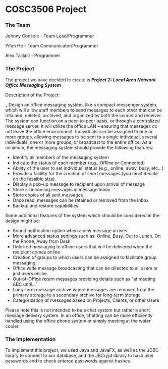 # COSC3506 Project

### The Team
Johnny Console - Team Lead/Programmer

Yifan He - Team Communicator/Programmer

Alex Tailiaiti - Programmer

### The Project
The project we have decided to create is __*Project 2: Local Area Network Office Messaging System*__

Description of the Project:

_ Design an office messaging system, like a compact messenger system, which will allow staff members to send messages to each other that can be retained, deleted, archived, and organized by both the sender and receiver. The system can function on a peer-to-peer basis, or through a centralized message server. It will utilize the office LAN – ensuring that messages do not leave the office environment. Individuals can be assigned to one or more groups, allowing messages to be sent to a single individual, several individuals, one or more groups, or broadcast to the entire office.
As a minimum, the messaging system should provide the following features:


* Identify all members of the messaging system
* Indicate the status of each member (e.g., Offline or Connected)
* Ability of the user to set individual status (e.g., online, away, busy, etc…)
* Provide a facility for the creation of short messages (you must decide on the feasible size)
* Display a pop-up message to recipient upon arrival of message
* Store all incoming messages in message Inbox
* Store copies of all sent messages
* Once read, messages can be retained or removed from the Inbox
* Backup and restore capabilities

Some additional features of the system which should be considered in the design might be:
* Sound notification option when a new message arrives
* More advanced status settings such as: Online, Busy, Out to Lunch, On the Phone, Away from Desk
* Deferred messaging to offline users that will be delivered when the recipient comes online
* Creation of groups to which users can be assigned to facilitate group messaging
* Office wide message broadcasting that can be directed to all users or just users online.
* Out-of-Office return messages providing details such as “at meeting ABC until…”
* Long-term message archive where messages are removed from the primary storage to a secondary archive for long-term storage
* Categorization of messages based on Projects, Clients, or other Users

Please note this is not intended to be a chat system but rather a short message delivery system. In an office, chatting can be more efficiently handled using the office phone system or simply meeting at the water cooler.

### The Implementation
To implement this project, we used Java and JavaFX, as well as the JDBC library to connect to our database, and the
JBCrypt library to hash user passwords and to check entered passwords against hashes.